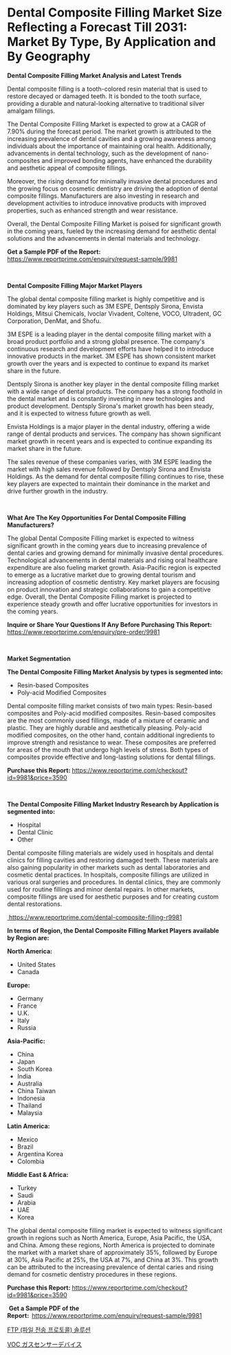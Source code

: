 <p><h1>Dental Composite Filling Market Size Reflecting a Forecast Till 2031: Market By Type, By Application and By Geography</h1></p><p><strong>Dental Composite Filling Market Analysis and Latest Trends</strong></p>
<p><p>Dental composite filling is a tooth-colored resin material that is used to restore decayed or damaged teeth. It is bonded to the tooth surface, providing a durable and natural-looking alternative to traditional silver amalgam fillings.</p><p>The Dental Composite Filling Market is expected to grow at a CAGR of 7.90% during the forecast period. The market growth is attributed to the increasing prevalence of dental cavities and a growing awareness among individuals about the importance of maintaining oral health. Additionally, advancements in dental technology, such as the development of nano-composites and improved bonding agents, have enhanced the durability and aesthetic appeal of composite fillings.</p><p>Moreover, the rising demand for minimally invasive dental procedures and the growing focus on cosmetic dentistry are driving the adoption of dental composite fillings. Manufacturers are also investing in research and development activities to introduce innovative products with improved properties, such as enhanced strength and wear resistance.</p><p>Overall, the Dental Composite Filling Market is poised for significant growth in the coming years, fueled by the increasing demand for aesthetic dental solutions and the advancements in dental materials and technology.</p></p>
<p><strong>Get a Sample PDF of the Report:&nbsp;</strong> <a href="https://www.reportprime.com/enquiry/request-sample/9981">https://www.reportprime.com/enquiry/request-sample/9981</a></p>
<p>&nbsp;</p>
<p><strong>Dental Composite Filling Major Market Players</strong></p>
<p><p>The global dental composite filling market is highly competitive and is dominated by key players such as 3M ESPE, Dentsply Sirona, Envista Holdings, Mitsui Chemicals, Ivoclar Vivadent, Coltene, VOCO, Ultradent, GC Corporation, DenMat, and Shofu.</p><p>3M ESPE is a leading player in the dental composite filling market with a broad product portfolio and a strong global presence. The company's continuous research and development efforts have helped it to introduce innovative products in the market. 3M ESPE has shown consistent market growth over the years and is expected to continue to expand its market share in the future.</p><p>Dentsply Sirona is another key player in the dental composite filling market with a wide range of dental products. The company has a strong foothold in the dental market and is constantly investing in new technologies and product development. Dentsply Sirona's market growth has been steady, and it is expected to witness future growth as well.</p><p>Envista Holdings is a major player in the dental industry, offering a wide range of dental products and services. The company has shown significant market growth in recent years and is expected to continue expanding its market share in the future.</p><p>The sales revenue of these companies varies, with 3M ESPE leading the market with high sales revenue followed by Dentsply Sirona and Envista Holdings. As the demand for dental composite filling continues to rise, these key players are expected to maintain their dominance in the market and drive further growth in the industry.</p></p>
<p>&nbsp;</p>
<p><strong>What Are The Key Opportunities For Dental Composite Filling Manufacturers?</strong></p>
<p><p>The global Dental Composite Filling market is expected to witness significant growth in the coming years due to increasing prevalence of dental caries and growing demand for minimally invasive dental procedures. Technological advancements in dental materials and rising oral healthcare expenditure are also fueling market growth. Asia-Pacific region is expected to emerge as a lucrative market due to growing dental tourism and increasing adoption of cosmetic dentistry. Key market players are focusing on product innovation and strategic collaborations to gain a competitive edge. Overall, the Dental Composite Filling market is projected to experience steady growth and offer lucrative opportunities for investors in the coming years.</p></p>
<p><strong>Inquire or Share Your Questions If Any Before Purchasing This Report:</strong> <a href="https://www.reportprime.com/enquiry/pre-order/9981">https://www.reportprime.com/enquiry/pre-order/9981</a></p>
<p>&nbsp;</p>
<p><strong>Market Segmentation</strong></p>
<p><strong>The Dental Composite Filling Market Analysis by types is segmented into:</strong></p>
<p><ul><li>Resin-based Composites</li><li>Poly-acid Modified Composites</li></ul></p>
<p><p>Dental composite filling market consists of two main types: Resin-based composites and Poly-acid modified composites. Resin-based composites are the most commonly used fillings, made of a mixture of ceramic and plastic. They are highly durable and aesthetically pleasing. Poly-acid modified composites, on the other hand, contain additional ingredients to improve strength and resistance to wear. These composites are preferred for areas of the mouth that undergo high levels of stress. Both types of composites provide effective and long-lasting solutions for dental fillings.</p></p>
<p><strong>Purchase this Report:&nbsp;</strong><a href="https://www.reportprime.com/checkout?id=9981&price=3590">https://www.reportprime.com/checkout?id=9981&price=3590</a></p>
<p>&nbsp;</p>
<p><strong>The Dental Composite Filling Market Industry Research by Application is segmented into:</strong></p>
<p><ul><li>Hospital</li><li>Dental Clinic</li><li>Other</li></ul></p>
<p><p>Dental composite filling materials are widely used in hospitals and dental clinics for filling cavities and restoring damaged teeth. These materials are also gaining popularity in other markets such as dental laboratories and cosmetic dental practices. In hospitals, composite fillings are utilized in various oral surgeries and procedures. In dental clinics, they are commonly used for routine fillings and minor dental repairs. In other markets, composite fillings are used for aesthetic purposes and for creating custom dental restorations.</p></p>
<p><a href="https://www.reportprime.com/dental-composite-filling-r9981">&nbsp;https://www.reportprime.com/dental-composite-filling-r9981</a></p>
<p><strong>In terms of Region, the Dental Composite Filling Market Players available by Region are:</strong></p>
<p>
    <p> <strong> North America: </strong>
        <ul>
            <li>United States</li>
            <li>Canada</li>
        </ul>
        </p> 
    <p> <strong> Europe: </strong>
        <ul>
            <li>Germany</li>
            <li>France</li>
            <li>U.K.</li>
            <li>Italy</li>
            <li>Russia</li>
        </ul>
        </p> 
    <p> <strong> Asia-Pacific: </strong>
        <ul>
            <li>China</li>
            <li>Japan</li>
            <li>South Korea</li>
            <li>India</li>
            <li>Australia</li>
            <li>China Taiwan</li>
            <li>Indonesia</li>
            <li>Thailand</li>
            <li>Malaysia</li>
        </ul>
        </p> 
    <p> <strong> Latin America: </strong>
        <ul>
            <li>Mexico</li>
            <li>Brazil</li>
            <li>Argentina Korea</li>
            <li>Colombia</li>
        </ul>
        </p> 
    <p> <strong> Middle East & Africa: </strong>
        <ul>
            <li>Turkey</li>
            <li>Saudi</li>
            <li>Arabia</li>
            <li>UAE</li>
            <li>Korea</li>
        </ul>
    </p>
    </p>
<p><p>The global dental composite filling market is expected to witness significant growth in regions such as North America, Europe, Asia Pacific, the USA, and China. Among these regions, North America is projected to dominate the market with a market share of approximately 35%, followed by Europe at 30%, Asia Pacific at 25%, the USA at 7%, and China at 3%. This growth can be attributed to the increasing prevalence of dental caries and rising demand for cosmetic dentistry procedures in these regions.</p></p>
<p><strong>Purchase this Report: </strong><a href="https://www.reportprime.com/checkout?id=9981&price=3590">https://www.reportprime.com/checkout?id=9981&price=3590</a></p>
<p>&nbsp;<strong>Get a Sample PDF of the Report:&nbsp;&nbsp;</strong><a href="https://www.reportprime.com/enquiry/request-sample/9981">https://www.reportprime.com/enquiry/request-sample/9981</a></p>
<p><strong></strong></p>
<p><p><a href="https://github.com/muchswr/Market-Research-Report-List-2/blob/main/3597769106492.md">FTP (파일 전송 프로토콜) 솔루션</a></p><p><a href="https://github.com/tubbs463/Market-Research-Report-List-3/blob/main/730891685838.md">VOC ガスセンサーデバイス</a></p></p>